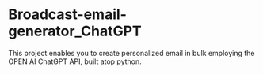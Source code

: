 # Broadcast-email-generator_ChatGPT
This project enables you to create personalized email in bulk employing the OPEN AI ChatGPT API, built atop python.
